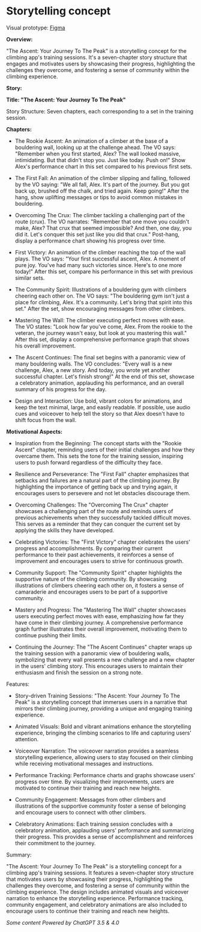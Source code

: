 # Storytelling concept

Visual prototype: [<u>Figma</u>](https://www.figma.com/file/bKSueAupg5HKfAHDe5NYHe/Prototype?type=design&node-id=801%3A11407&t=2vFQms3nlHvmLuNE-1)

**Overview:**

"The Ascent: Your Journey To The Peak" is a storytelling concept for the climbing app's training sessions. It's a seven-chapter story structure that engages and motivates users by showcasing their progress, highlighting the challenges they overcome, and fostering a sense of community within the climbing experience.

**Story:**

**Title: "The Ascent: Your Journey To The Peak"**

Story Structure: Seven chapters, each corresponding to a set in the training session.

**Chapters:**

- The Rookie Ascent: An animation of a climber at the base of a bouldering wall, looking up at the challenge ahead. The VO says: "Remember when you first started, Alex? The wall looked massive, intimidating. But that didn't stop you. Just like today. Push on!" Show Alex's performance chart in this set compared to his previous first sets.

- The First Fall: An animation of the climber slipping and falling, followed by the VO saying: "We all fall, Alex. It's part of the journey. But you got back up, brushed off the chalk, and tried again. Keep going!" After the hang, show uplifting messages or tips to avoid common mistakes in bouldering.

- Overcoming The Crux: The climber tackling a challenging part of the route (crux). The VO narrates: "Remember that one move you couldn't make, Alex? That crux that seemed impossible? And then, one day, you did it. Let's conquer this set just like you did that crux." Post-hang, display a performance chart showing his progress over time.

- First Victory: An animation of the climber reaching the top of the wall plays. The VO says: "Your first successful ascent, Alex. A moment of pure joy. You've had many such victories since. Here's to one more today!" After this set, compare his performance in this set with previous similar sets.

- The Community Spirit: Illustrations of a bouldering gym with climbers cheering each other on. The VO says: "The bouldering gym isn't just a place for climbing, Alex. It's a community. Let's bring that spirit into this set." After the set, show encouraging messages from other climbers.

- Mastering The Wall: The climber executing perfect moves with ease. The VO states: "Look how far you've come, Alex. From the rookie to the veteran, the journey wasn't easy, but look at you mastering this wall." After this set, display a comprehensive performance graph that shows his overall improvement.

- The Ascent Continues: The final set begins with a panoramic view of many bouldering walls. The VO concludes: "Every wall is a new challenge, Alex, a new story. And today, you wrote yet another successful chapter. Let's finish strong!" At the end of this set, showcase a celebratory animation, applauding his performance, and an overall summary of his progress for the day.

- Design and Interaction: Use bold, vibrant colors for animations, and keep the text minimal, large, and easily readable. If possible, use audio cues and voiceover to help tell the story so that Alex doesn't have to shift focus from the wall.

**Motivational Aspects:**

- Inspiration from the Beginning: The concept starts with the "Rookie Ascent" chapter, reminding users of their initial challenges and how they overcame them. This sets the tone for the training session, inspiring users to push forward regardless of the difficulty they face.

- Resilience and Perseverance: The "First Fall" chapter emphasizes that setbacks and failures are a natural part of the climbing journey. By highlighting the importance of getting back up and trying again, it encourages users to persevere and not let obstacles discourage them.

- Overcoming Challenges: The "Overcoming The Crux" chapter showcases a challenging part of the route and reminds users of previous achievements when they successfully tackled difficult moves. This serves as a reminder that they can conquer the current set by applying the skills they have developed.

- Celebrating Victories: The "First Victory" chapter celebrates the users' progress and accomplishments. By comparing their current performance to their past achievements, it reinforces a sense of improvement and encourages users to strive for continuous growth.

- Community Support: The "Community Spirit" chapter highlights the supportive nature of the climbing community. By showcasing illustrations of climbers cheering each other on, it fosters a sense of camaraderie and encourages users to be part of a supportive community.

- Mastery and Progress: The "Mastering The Wall" chapter showcases users executing perfect moves with ease, emphasizing how far they have come in their climbing journey. A comprehensive performance graph further illustrates their overall improvement, motivating them to continue pushing their limits.

- Continuing the Journey: The "The Ascent Continues" chapter wraps up the training session with a panoramic view of bouldering walls, symbolizing that every wall presents a new challenge and a new chapter in the users' climbing story. This encourages users to maintain their enthusiasm and finish the session on a strong note.

Features:

- Story-driven Training Sessions: "The Ascent: Your Journey To The Peak" is a storytelling concept that immerses users in a narrative that mirrors their climbing journey, providing a unique and engaging training experience.

- Animated Visuals: Bold and vibrant animations enhance the storytelling experience, bringing the climbing scenarios to life and capturing users' attention.

- Voiceover Narration: The voiceover narration provides a seamless storytelling experience, allowing users to stay focused on their climbing while receiving motivational messages and instructions.

- Performance Tracking: Performance charts and graphs showcase users' progress over time. By visualizing their improvements, users are motivated to continue their training and reach new heights.

- Community Engagement: Messages from other climbers and illustrations of the supportive community foster a sense of belonging and encourage users to connect with other climbers.

- Celebratory Animations: Each training session concludes with a celebratory animation, applauding users' performance and summarizing their progress. This provides a sense of accomplishment and reinforces their commitment to the journey.

Summary:

"The Ascent: Your Journey To The Peak" is a storytelling concept for a climbing app's training sessions. It features a seven-chapter story structure that motivates users by showcasing their progress, highlighting the challenges they overcome, and fostering a sense of community within the climbing experience. The design includes animated visuals and voiceover narration to enhance the storytelling experience. Performance tracking, community engagement, and celebratory animations are also included to encourage users to continue their training and reach new heights.

_Some content Powered by ChatGPT 3.5 & 4.0_
